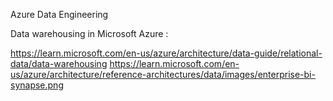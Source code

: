 Azure Data Engineering 


Data warehousing in Microsoft Azure :

https://learn.microsoft.com/en-us/azure/architecture/data-guide/relational-data/data-warehousing
https://learn.microsoft.com/en-us/azure/architecture/reference-architectures/data/images/enterprise-bi-synapse.png
